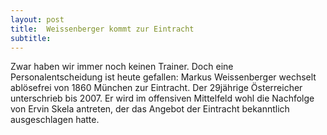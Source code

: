 ```yaml
---
layout: post
title:  Weissenberger kommt zur Eintracht
subtitle:  
---
```


Zwar haben wir immer noch keinen Trainer. Doch eine Personalentscheidung ist heute gefallen: Markus Weissenberger wechselt ablösefrei von 1860 München zur Eintracht. Der 29jährige Österreicher unterschrieb bis 2007. Er wird im offensiven Mittelfeld wohl die Nachfolge von Ervin Skela antreten, der das Angebot der Eintracht bekanntlich ausgeschlagen hatte.


